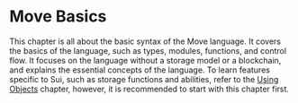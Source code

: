 # Move Basics

This chapter is all about the basic syntax of the Move language. It covers the basics of the language, such as types, modules, functions, and control flow. It focuses on the language without a storage model or a blockchain, and explains the essential concepts of the language. To learn features specific to Sui, such as storage functions and abilities, refer to the [Using Objects](../storage/README.md) chapter, however, it is recommended to start with this chapter first.

<!-- TODO: cross link with Reference -->

